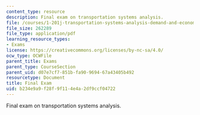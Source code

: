 ```yaml
---
content_type: resource
description: Final exam on transportation systems analysis.
file: /courses/1-201j-transportation-systems-analysis-demand-and-economics-fall-2008/b234e9a9f28f9f114e4a2df9ccf04722_MIT1_201JF08_final07.pdf
file_size: 262289
file_type: application/pdf
learning_resource_types:
- Exams
license: https://creativecommons.org/licenses/by-nc-sa/4.0/
ocw_type: OCWFile
parent_title: Exams
parent_type: CourseSection
parent_uid: d07e7cf7-851b-fa90-9694-67a43405b492
resourcetype: Document
title: Final Exam
uid: b234e9a9-f28f-9f11-4e4a-2df9ccf04722
---
```

Final exam on transportation systems analysis.
